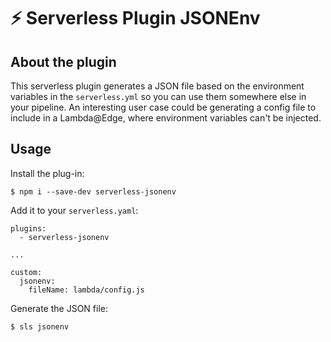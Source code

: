 # ⚡️ Serverless Plugin JSONEnv
## About the plugin

This serverless plugin generates a JSON file based on the environment variables in the `serverless.yml` so you can use them somewhere else in your pipeline. An interesting user case could be generating a config file to include in a Lambda@Edge, where environment variables can't be injected.

## Usage

Install the plug-in:
```
$ npm i --save-dev serverless-jsonenv
```

Add it to your `serverless.yaml`:
```
plugins:
  - serverless-jsonenv
  
...

custom:
  jsonenv:
    fileName: lambda/config.js
```
Generate the JSON file:
```
$ sls jsonenv
```
